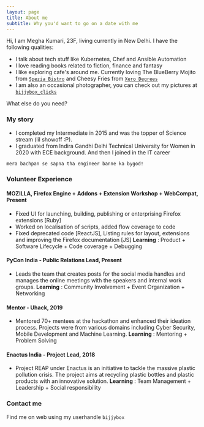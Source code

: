 ```yaml
---
layout: page
title: About me
subtitle: Why you'd want to go on a date with me
---
```


Hi, I am Megha Kumari, 23F, living currently in New Delhi. I have the following qualities:

- I talk about tech stuff like Kubernetes, Chef and Ansible Automation
- I love reading books related to fiction, finance and fantasy
- I like exploring cafe's around me. Currently loving The BlueBerry Mojito from [`Spezia Bistro`](https://www.zomato.com/ncr/spezia-bistro-delhi-university-gtb-nagar-new-delhi/menu) and Cheesy Fries from [`Xero Degrees`](https://www.zomato.com/ncr/xero-degrees-connaught-place-new-delhi/menu)
- I am also an occasional photographer, you can check out my pictures at [`bijjybox_clicks`](https://www.instagram.com/bijjybox_clicks/)

What else do you need?


### My story

- I completed my Intermediate in 2015 and was the topper of Science stream (lil showoff :P). 
- I graduated from Indira Gandhi Delhi Technical University for Women in 2020 with ECE background. And then I joined in the IT career 

`mera bachpan se sapna tha engineer banne ka bygod!`


### Volunteer Experience
#### MOZILLA, Firefox Engine + Addons + Extension Workshop + WebCompat, Present
- Fixed UI for launching, building, publishing or enterprising Firefox extensions [Ruby]
- Worked on localisation of scripts, added flow coverage to code
- Fixed deprecated code [ReactJS], Listing rules for layout, extensions and improving the Firefox documentation [JS]
**Learning** : Product + Software Lifecycle + Code coverage + Debugging

#### PyCon India - Public Relations Lead, Present
- Leads the team that creates posts for the social media handles and manages the online meetings with the speakers and internal work groups.
**Learning** : Community Involvement + Event Organization + Networking

#### Mentor - Uhack, 2019
- Mentored 70+ mentees at the hackathon and enhanced their ideation process. Projects were from various domains including Cyber Security, Mobile Development and Machine Learning.
**Learning** : Mentoring + Problem Solving

#### Enactus India - Project Lead, 2018
- Project REAP under Enactus is an initiative to tackle the massive plastic pollution crisis. The project aims at recycling plastic bottles and plastic products with an innovative solution. 
**Learning** : Team Management + Leadership + Social responsibility


### Contact me
Find me on web using my userhandle `bijjybox`
